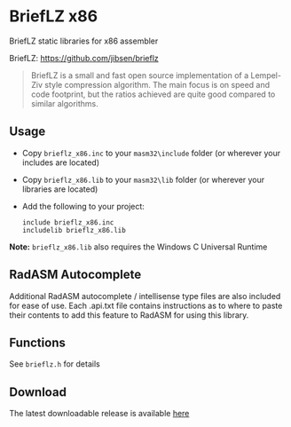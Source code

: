 # BriefLZ x86

BriefLZ static libraries for x86 assembler 

BriefLZ: https://github.com/jibsen/brieflz

> BriefLZ is a small and fast open source implementation of a Lempel-Ziv style compression algorithm. The main focus is on speed and code footprint, but the ratios achieved are quite good compared to similar algorithms.

## Usage

* Copy `brieflz_x86.inc` to your `masm32\include` folder (or wherever your includes are located)

* Copy `brieflz_x86.lib` to your `masm32\lib` folder (or wherever your libraries are located)

* Add the following to your project:
  
  ```assembly
  include brieflz_x86.inc
  includelib brieflz_x86.lib
  ```

**Note:** `brieflz_x86.lib` also requires the Windows C Universal Runtime

## RadASM Autocomplete

Additional RadASM autocomplete / intellisense type files are also included for ease of use. Each .api.txt file contains instructions as to where to paste their contents to add this feature to RadASM for using this library.

## Functions

See `brieflz.h` for details

## Download

The latest downloadable release is available [here](https://github.com/mrfearless/libraries/blob/master/releases/brieflz_x86.zip?raw=true)
